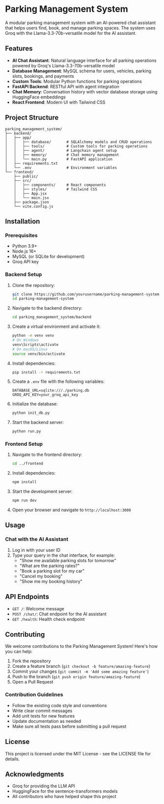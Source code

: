 # Parking Management System

A modular parking management system with an AI-powered chat assistant that helps users find, book, and manage parking spaces. The system uses Groq with the Llama-3.3-70b-versatile model for the AI assistant.

## Features

- **AI Chat Assistant**: Natural language interface for all parking operations powered by Groq's Llama-3.3-70b-versatile model
- **Database Management**: MySQL schema for users, vehicles, parking slots, bookings, and payments
- **Custom Tools**: Modular Python functions for parking operations
- **FastAPI Backend**: RESTful API with agent integration
- **Chat Memory**: Conversation history with vector database storage using HuggingFace embeddings
- **React Frontend**: Modern UI with Tailwind CSS

## Project Structure

```
parking_management_system/
├── backend/
│   ├── app/
│   │   ├── database/       # SQLAlchemy models and CRUD operations
│   │   ├── tools/          # Custom tools for parking operations
│   │   ├── agent/          # Langchain agent setup
│   │   ├── memory/         # Chat memory management
│   │   └── main.py         # FastAPI application
│   ├── requirements.txt
│   └── .env                # Environment variables
└── frontend/
    ├── public/
    ├── src/
    │   ├── components/     # React components
    │   ├── styles/         # Tailwind CSS
    │   ├── App.jsx
    │   └── main.jsx
    ├── package.json
    └── vite.config.js
```

## Installation

### Prerequisites

- Python 3.9+
- Node.js 16+
- MySQL (or SQLite for development)
- Groq API key

### Backend Setup

1. Clone the repository:
   ```bash
   git clone https://github.com/yourusername/parking-management-system.git
   cd parking-management-system
   ```

2. Navigate to the backend directory:
   ```bash
   cd parking_management_system/backend
   ```

3. Create a virtual environment and activate it:
   ```bash
   python -m venv venv
   # On Windows
   venv\Scripts\activate
   # On macOS/Linux
   source venv/bin/activate
   ```

4. Install dependencies:
   ```bash
   pip install -r requirements.txt
   ```

5. Create a `.env` file with the following variables:
   ```
   DATABASE_URL=sqlite:///./parking.db
   GROQ_API_KEY=your_groq_api_key
   ```

6. Initialize the database:
   ```bash
   python init_db.py
   ```

7. Start the backend server:
   ```bash
   python run.py
   ```

### Frontend Setup

1. Navigate to the frontend directory:
   ```bash
   cd ../frontend
   ```

2. Install dependencies:
   ```bash
   npm install
   ```

3. Start the development server:
   ```bash
   npm run dev
   ```

4. Open your browser and navigate to `http://localhost:3000`

## Usage

### Chat with the AI Assistant

1. Log in with your user ID
2. Type your query in the chat interface, for example:
   - "Show me available parking slots for tomorrow"
   - "What are the parking rates?"
   - "Book a parking slot for my car"
   - "Cancel my booking"
   - "Show me my booking history"

## API Endpoints

- `GET /`: Welcome message
- `POST /chat/`: Chat endpoint for the AI assistant
- `GET /health`: Health check endpoint

## Contributing

We welcome contributions to the Parking Management System! Here's how you can help:

1. Fork the repository
2. Create a feature branch (`git checkout -b feature/amazing-feature`)
3. Commit your changes (`git commit -m 'Add some amazing feature'`)
4. Push to the branch (`git push origin feature/amazing-feature`)
5. Open a Pull Request

### Contribution Guidelines

- Follow the existing code style and conventions
- Write clear commit messages
- Add unit tests for new features
- Update documentation as needed
- Make sure all tests pass before submitting a pull request

## License

This project is licensed under the MIT License - see the LICENSE file for details.

## Acknowledgments

- Groq for providing the LLM API
- HuggingFace for the sentence-transformers models
- All contributors who have helped shape this project
